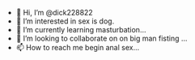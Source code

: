 - 👋 Hi, I’m @dick228822
- 👀 I’m interested in sex is dog.
- 🌱 I’m currently learning masturbation...
- 💞️ I’m looking to collaborate on on big man fisting ...
- 📫 How to reach me begin anal sex...

<!---
dick228822/dick228822 is a ✨ special ✨ repository because its `README.md` (this file) appears on your GitHub profile.
You can click the Preview link to take a look at your changes.
--->
